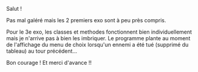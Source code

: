 Salut !

Pas mal galéré mais les 2 premiers exo sont à peu près compris.

Pour le 3e exo, les classes et methodes fonctionnent bien individuellement mais
je n'arrive pas à bien les imbriquer.
Le programme plante au moment de l'affichage du menu de choix lorsqu'un ennemi a été tué (supprimé du tableau) au tour précédent...

Bon courage ! Et merci d'avance !!
